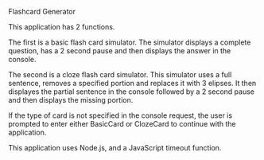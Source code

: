 Flashcard Generator

This application has 2 functions. 

The first is a basic flash card simulator. The simulator displays a complete question, has a 2 second pause and then displays the answer in the console.

The second is a cloze flash card simulator. This simulator uses a full sentence, removes a specified portion and replaces it with 3 elipses. It then displayes the partial sentence in the console followed by a 2 second pause and then displays the missing portion.

If the type of card is not specified in the console request, the user is prompted to enter either BasicCard or ClozeCard to continue with the application.

This application uses Node.js, and a JavaScript timeout function.
